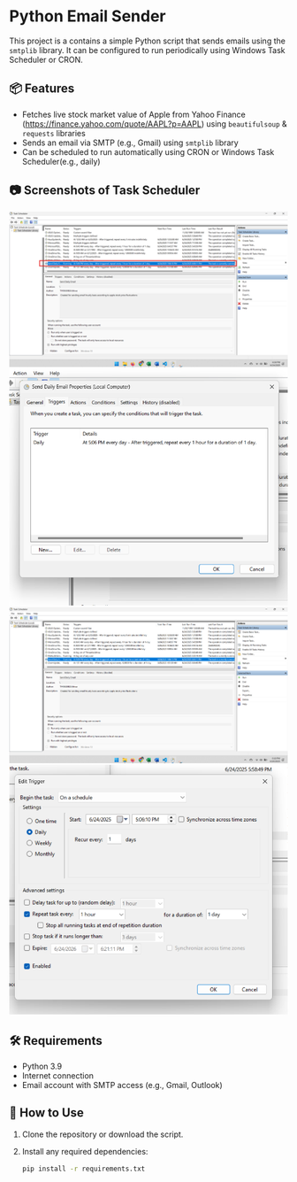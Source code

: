 # Python Email Sender

This project is a contains a simple Python script that sends emails using the `smtplib` library. It can be configured to run periodically using Windows Task Scheduler or CRON.

## 📦 Features

- Fetches live stock market value of Apple from Yahoo Finance (https://finance.yahoo.com/quote/AAPL?p=AAPL) using `beautifulsoup` & `requests` libraries
- Sends an email via SMTP (e.g., Gmail) using `smtplib` library
- Can be scheduled to run automatically using CRON or Windows Task Scheduler(e.g., daily)

## 📷 Screenshots of Task Scheduler

![Screenshot1](images/task_scheduler_screenshot_1.png)
![Screenshot2](images/task_scheduler_screenshot_2.png)
![Screenshot3](images/task_scheduler_screenshot_3.png)
![Screenshot4](images/task_scheduler_screenshot_4.png)

## 🛠 Requirements

- Python 3.9
- Internet connection
- Email account with SMTP access (e.g., Gmail, Outlook)

## 📄 How to Use

1. Clone the repository or download the script.

2. Install any required dependencies:
   ```bash
   pip install -r requirements.txt
